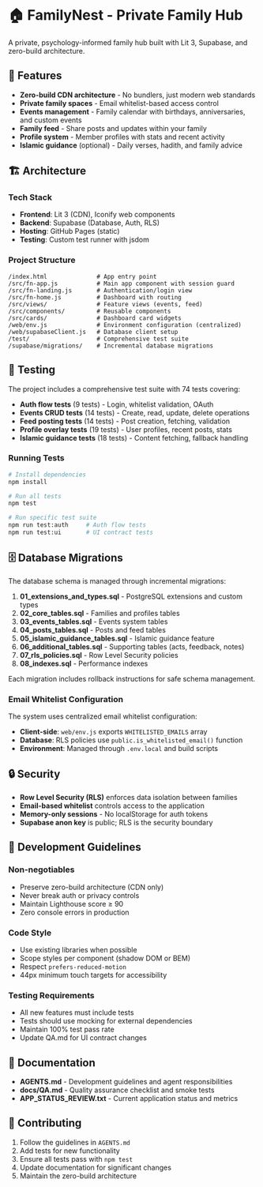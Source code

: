 # 🏠 FamilyNest - Private Family Hub

A private, psychology-informed family hub built with Lit 3, Supabase, and zero-build architecture.

## 🚀 Features

- **Zero-build CDN architecture** - No bundlers, just modern web standards
- **Private family spaces** - Email whitelist-based access control
- **Events management** - Family calendar with birthdays, anniversaries, and custom events
- **Family feed** - Share posts and updates within your family
- **Profile system** - Member profiles with stats and recent activity
- **Islamic guidance** (optional) - Daily verses, hadith, and family advice

## 🏗️ Architecture

### Tech Stack
- **Frontend**: Lit 3 (CDN), Iconify web components
- **Backend**: Supabase (Database, Auth, RLS)
- **Hosting**: GitHub Pages (static)
- **Testing**: Custom test runner with jsdom

### Project Structure

```
/index.html              # App entry point
/src/fn-app.js           # Main app component with session guard
/src/fn-landing.js       # Authentication/login view
/src/fn-home.js          # Dashboard with routing
/src/views/              # Feature views (events, feed)
/src/components/         # Reusable components
/src/cards/              # Dashboard card widgets
/web/env.js              # Environment configuration (centralized)
/web/supabaseClient.js   # Database client setup
/test/                   # Comprehensive test suite
/supabase/migrations/    # Incremental database migrations
```

## 🧪 Testing

The project includes a comprehensive test suite with 74 tests covering:

- **Auth flow tests** (9 tests) - Login, whitelist validation, OAuth
- **Events CRUD tests** (14 tests) - Create, read, update, delete operations
- **Feed posting tests** (14 tests) - Post creation, fetching, validation
- **Profile overlay tests** (19 tests) - User profiles, recent posts, stats
- **Islamic guidance tests** (18 tests) - Content fetching, fallback handling

### Running Tests

```bash
# Install dependencies
npm install

# Run all tests
npm test

# Run specific test suite
npm run test:auth     # Auth flow tests
npm run test:ui       # UI contract tests
```

## 🗄️ Database Migrations

The database schema is managed through incremental migrations:

1. **01_extensions_and_types.sql** - PostgreSQL extensions and custom types
2. **02_core_tables.sql** - Families and profiles tables
3. **03_events_tables.sql** - Events system tables
4. **04_posts_tables.sql** - Posts and feed tables
5. **05_islamic_guidance_tables.sql** - Islamic guidance feature
6. **06_additional_tables.sql** - Supporting tables (acts, feedback, notes)
7. **07_rls_policies.sql** - Row Level Security policies
8. **08_indexes.sql** - Performance indexes

Each migration includes rollback instructions for safe schema management.

### Email Whitelist Configuration

The system uses centralized email whitelist configuration:

- **Client-side**: `web/env.js` exports `WHITELISTED_EMAILS` array
- **Database**: RLS policies use `public.is_whitelisted_email()` function
- **Environment**: Managed through `.env.local` and build scripts

## 🔒 Security

- **Row Level Security (RLS)** enforces data isolation between families
- **Email-based whitelist** controls access to the application
- **Memory-only sessions** - No localStorage for auth tokens
- **Supabase anon key** is public; RLS is the security boundary

## 🎯 Development Guidelines

### Non-negotiables
- Preserve zero-build architecture (CDN only)
- Never break auth or privacy controls
- Maintain Lighthouse score ≥ 90
- Zero console errors in production

### Code Style
- Use existing libraries when possible
- Scope styles per component (shadow DOM or BEM)
- Respect `prefers-reduced-motion`
- 44px minimum touch targets for accessibility

### Testing Requirements
- All new features must include tests
- Tests should use mocking for external dependencies
- Maintain 100% test pass rate
- Update QA.md for UI contract changes

## 📖 Documentation

- **AGENTS.md** - Development guidelines and agent responsibilities
- **docs/QA.md** - Quality assurance checklist and smoke tests
- **APP_STATUS_REVIEW.txt** - Current application status and metrics

## 🤝 Contributing

1. Follow the guidelines in `AGENTS.md`
2. Add tests for new functionality
3. Ensure all tests pass with `npm test`
4. Update documentation for significant changes
5. Maintain the zero-build architecture
